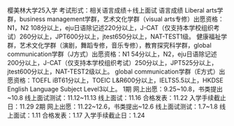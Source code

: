 樱美林大学25入学
考试形式：相关语言成绩＋线上面试
语言成绩
Liberal arts学群，business management学群，艺术文化学群（visual arts专修）出愿资格：N1，N2 108分以上，eju日语除记述220分以上，J-CAT（仅支持本学校组织考试）260分以上，JPT600分以上，jtest650分以上，NAT-TEST1级。
健康福祉学群，艺术文化学群（演剧，舞蹈专修，音乐专修），教育探究科学群，global communication学群（J方式）出愿资格：N1 54分以上，N2，eju日语除记述200分以上，J-CAT（仅支持本学校组织考试）250分以上，JPT525分以上，jtest600分以上，NAT-TEST2级以上。
global communication学群（E方式）出愿资格：TOEFL iBT61分以上，TOEIC L&R600分以上，IELTS5.5以上，HKDSE English Language Subject Level3以上。
1期
网上出愿：9.25~10.8，书类提出~10.8
线上面试测试：11.12~11.13
线上面试：11.16
合格发表：11.22
入学手续截止日：11.29
2期
网上出愿：11.22~12.6，书类提出~12.6
线上面试测试：1.7~1.8
线上面试：1.11
合格发表：1.17
入学手续截止日：1.24